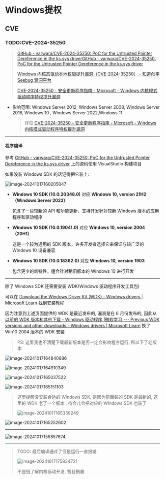 # Windows提权

## CVE

### TODO:CVE-2024-35250

> [GitHub - varwara/CVE-2024-35250: PoC for the Untrusted Pointer Dereference in the ks.sys driver](https://github.com/varwara/CVE-2024-35250)[GitHub - varwara/CVE-2024-35250: PoC for the Untrusted Pointer Dereference in the ks.sys driver](https://github.com/varwara/CVE-2024-35250)
>
> [Windows 内核态驱动本地权限提升漏洞（CVE-2024-35250） - 知道创宇 Seebug 漏洞平台](https://www.seebug.org/vuldb/ssvid-99884)
>
> [CVE-2024-35250 - 安全更新程序指南 - Microsoft - Windows 内核模式驱动程序特权提升漏洞](https://msrc.microsoft.com/update-guide/vulnerability/CVE-2024-35250)

- 影响范围: Windows Server 2012, Windows Server 2008, Windows Server 2016, Windows 10 , Windows Server 2022,Windows 11

  > 详见 [CVE-2024-35250 - 安全更新程序指南 - Microsoft - Windows 内核模式驱动程序特权提升漏洞](https://msrc.microsoft.com/update-guide/vulnerability/CVE-2024-35250)

---

#### 程序编译

参考 [GitHub - varwara/CVE-2024-35250: PoC for the Untrusted Pointer Dereference in the ks.sys driver](https://github.com/varwara/CVE-2024-35250) 上的源码使用 VisualStudio 构建项目

如果没装 Windows SDK 的话记得把它装上:

![image-20241017160205047](http://cdn.ayusummer233.top/DailyNotes/202410171602104.png)

- **Windows 10 SDK (10.0.20348.0)** 对应 **Windows 10, version 21H2（Windows Server 2022）**

  包含了一些较新的 API 和功能更新，支持开发针对较新 Windows 版本的应用程序和驱动程序

- **Windows 10 SDK (10.0.19041.0)** 对应 **Windows 10, version 2004（20H1）**

  这是一个较为通用的 SDK 版本，许多开发者选择它来保证与较广泛的 Windows 10 设备兼容

- **Windows 10 SDK (10.0.18362.0)** 对应 **Windows 10, version 1903**

  包含更少的新特性，适合针对稍旧版本的 Windows 10 进行开发

---

除了 Windows SDK 还需要安装 WDK(Windows 驱动程序开发工具包)

可以在 [Download the Windows Driver Kit (WDK) - Windows drivers | Microsoft Learn](https://learn.microsoft.com/en-us/windows-hardware/drivers/download-the-wdk) 找到安装教程

因为注意到上述页面提供的 WDK 是最近发布的, 漏洞是在 6 月份发布的, 因此从 [以前的 WDK 版本和其他下载 - Windows 驱动程序 |微软学习 --- Previous WDK versions and other downloads - Windows drivers | Microsoft Learn](https://learn.microsoft.com/en-us/windows-hardware/drivers/other-wdk-downloads) 换了 Win10 2004 版本的 WDK 安装

> PS: 这里我也不清楚下载最新版本是否一定会影响程序运行, 所以下了老版本

![image-20241017164840686](http://cdn.ayusummer233.top/DailyNotes/202410171648869.png)

![image-20241017164910349](http://cdn.ayusummer233.top/DailyNotes/202410171649385.png)

![image-20241017165037522](http://cdn.ayusummer233.top/DailyNotes/202410171650580.png)

![image-20241017165151103](http://cdn.ayusummer233.top/DailyNotes/202410171651147.png)

> 这里提醒没安装合适的 Windows SDK, 是因为前面装的 SDK 是最新的, 这里的 WDK 老了一个版本 , 待会儿会把对应的 WIndows SDK 也装了
>
> ![image-20241017165339249](http://cdn.ayusummer233.top/DailyNotes/202410171653313.png)

![image-20241017165252602](http://cdn.ayusummer233.top/DailyNotes/202410171652651.png)

---

![image-20241017155857674](http://cdn.ayusummer233.top/DailyNotes/202410171558894.png)

---

> TODO: 最后编译通过了但是运行一直报错
>
> ![image-20241017175834721](http://cdn.ayusummer233.top/DailyNotes/202410171758846.png)
>
> 不是很了解内核驱动开发, 暂且搁置